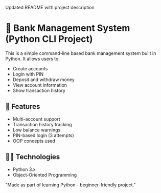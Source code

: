 Updated README with project description
# 🏦 Bank Management System (Python CLI Project)

This is a simple command-line based bank management system built in Python. It allows users to:
- Create accounts
- Login with PIN
- Deposit and withdraw money
- View account information
- Show transaction history

## 📂 Features
- Multi-account support
- Transaction history tracking
- Low balance warnings
- PIN-based login (3 attempts)
- OOP concepts used

## 👩‍💻 Technologies
- Python 3.x
- Object-Oriented Programming

"Made as part of learning Python - beginner-friendly project."

